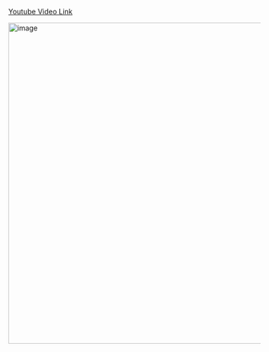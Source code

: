 [Youtube Video Link](https://youtu.be/9yFbOIot1RE)


<img width="642" alt="image" src="https://user-images.githubusercontent.com/63374020/218313500-9433bda3-c6f9-42d5-85f5-d7e9ed97b228.png">

